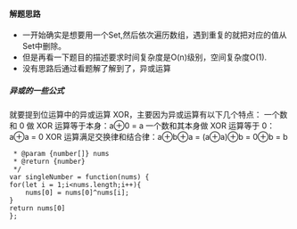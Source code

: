 #### 解题思路
- 一开始确实是想要用一个Set,然后依次遍历数组，遇到重复的就把对应的值从Set中删除。
- 但是再看一下题目的描述要求时间复杂度是O(n)级别，空间复杂度O(1).
- 没有思路后通过看题解了解到了，异或运算

##### 异或的一些公式
就要提到位运算中的异或运算 XOR，主要因为异或运算有以下几个特点：
一个数和 0 做 XOR 运算等于本身：a⊕0 = a
一个数和其本身做 XOR 运算等于 0：a⊕a = 0
XOR 运算满足交换律和结合律：a⊕b⊕a = (a⊕a)⊕b = 0⊕b = b

```javascript/**
 * @param {number[]} nums
 * @return {number}
 */
var singleNumber = function(nums) {
for(let i = 1;i<nums.length;i++){
    nums[0] = nums[0]^nums[i];
}
return nums[0]
};

```
